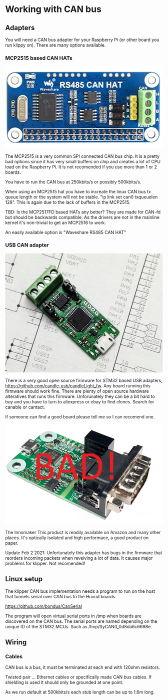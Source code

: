 # Working with CAN bus

## Adapters

You will need a CAN bus adapter for your Raspberry Pi (or other board you run klippy on). There are many options available.

### MCP2515 based CAN HATs

![Waveshare CAN HAT](wavesharecanhat.jpg)

The MCP2515 is a very common SPI connected CAN bus chip. It is a pretty bad options since it has very small buffers on chip and creates a lot of CPU load on the Raspberry Pi. It is not recomended if you use more than 1 or 2 boards. 

You have to run the CAN bus at 250kbits/s or possibly 500kbits/s. 

When using an MCP2515 hat you have to increate the linux CAN bus tx queue length or the system will not be stable. "ip link set can0 txqueuelen 128". This is again due to the lack of buffers in the MCP2515.

TBD: Is the MCP2517FD based HATs any better? They are made for CAN-fd but should be backwards compatible. As the drivers are not in the mainline kernel it's non-trivial to get an MCP2516 to work. 

An easily available option is "Waveshare RS485 CAN HAT"

### USB CAN adapter

![Canable USB CAN clone](canable.jpg)

There is a very good open source firmware for STM32 based USB adapters, https://github.com/candle-usb/candleLight_fw. Any board running this firmware should work fine. There are plenty of open source hardware alteratives that runs this firmware. Unforunately they can be a bit hard to buy and you have to turn to aliexpress or ebay to find clones. Search for canable or cantact.

If someone can find a good board please tell me so I can recomend one.

![Inomaker USB CAN](innomakerusbcan.jpg)

The Innomaker This product is readily available on Amazon and many other places. It's optically isolated and high performace, a good product on paper.

Update Feb 2 2021: Unfortunately this adapter has bugs in the firmware that reorders incoming packets when reveiving a lot of data. It causes major problems for klipper. Not recomended!


## Linux setup

The klipper CAN bus implementation needs a program to run on the host that tunnels serial over CAN bus to the Huvud boards.

https://github.com/bondus/CanSerial

The program will open virtual serial ports in /tmp when boards are discovered on the CAN bus. The serial ports are named depending on the unique ID of the STM32 MCUs. Such as /tmp/ttyCAN0_0d8da6c6698e.


## Wiring

### Cables

CAN bus is a bus, it must be terminated at each end with 120ohm resistors.

Twisted pair ... Ethernet cables or specifically made CAN bus cables. If shielding is used it should only be grounded at one point.

As we run default at 500kbits/s each stub length can be up to 1.6m long.



